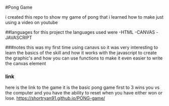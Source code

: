 
#Pong Game

i created this repo to show my game of pong that i learned how to make just using a video on youtube 

##languages 
for this project the languages used were 
-HTML
-CANVAS
-JAVASCRIPT

###notes 
this was my first time using canavs so it was very interesting to learn the basics of the skill and how it works with the javascript to create the graphic's and how you can use functions to make it even easier to write the canvas element 

### link
here is the link to the game it is the basic pong game first to 3 wins you vs the computer and you have the ability to reset when you have either won or lose.
            https://shortryan91.github.io/PONG-game/
